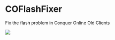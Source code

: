 # COFlashFixer
Fix the flash problem in Conquer Online Old Clients

![](https://media.giphy.com/media/smzOCVAGZiaDjAd6z2/giphy.gif)
